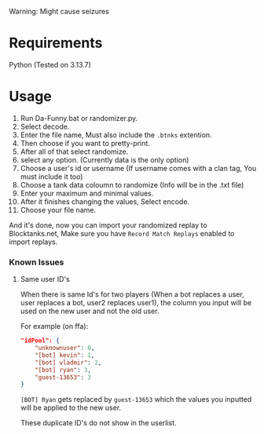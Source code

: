 Warning: Might cause seizures

# Requirements
Python (Tested on 3.13.7)

# Usage
1. Run Da-Funny.bat or randomizer.py.
2. Select decode.
3. Enter the file name, Must also include the `.btnks` extention.
5. Then choose if you want to pretty-print.
6. After all of that select randomize.
7. select any option. (Currently data is the only option)
8. Choose a user's id or username (If username comes with a clan tag, You must include it too)
9. Choose a tank data coloumn to randomize (Info will be in the .txt file)
10. Enter your maximum and minimal values.
11. After it finishes changing the values, Select encode.
12. Choose your file name.

And it's done, now you can import your randomized replay to Blocktanks.net, Make sure you have `Record Match Replays` enabled to import replays.

### Known Issues
1. Same user ID's

    When there is same Id's for two players (When a bot replaces a user, user replaces a bot, user2 replaces user1),
    the column you input will be used on the new user and not the old user.

    For example (on ffa):
    ```json
    "idPool": {
        "unknownuser": 0,
        "[bot] kevin": 1,
        "[bot] vladmir": 2,
        "[bot] ryan": 3,
        "guest-13653": 3
    }
    ```
    `[BOT] Ryan` gets replaced by `guest-13653` which the values you inputted will be applied to the new user.

    These duplicate ID's do not show in the userlist.
